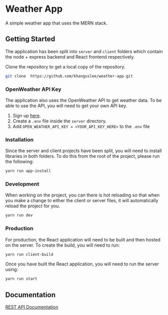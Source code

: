 # Weather App

A simple weather app that uses the MERN stack.

## Getting Started

The application has been split into `server` and `client` folders which contain the node + express backend and React frontend respectively.

Clone the repository to get a local copy of the repository.

```bash
git clone  https://github.com/khanguslee/weather-app.git
```

### OpenWeather API Key

The application also uses the OpenWeather API to get weather data. To be able to use the API, you will need to get your own API key.

1. Sign up [here](https://openweathermap.org/).
2. Create a `.env` file inside the `server` directory.
3. Add `OPEN_WEATHER_API_KEY = <YOUR_API_KEY_HERE>` to the `.env` file

### Installation

Since the server and client projects have been split, you will need to install libraries in both folders. To do this from the root of the project, please run the following:

```bash
yarn run app-install
```

### Development

When working on the project, you can there is hot reloading so that when you make a change to either the client or server files, it will automatically reload the project for you.

```bash
yarn run dev
```

### Production

For production, the React application will need to be built and then hosted on the server. To create the build, you will need to run:

```bash
yarn run client-build
```

Once you have built the React application, you will need to run the server using:

```bash
yarn run start
```

## Documentation

[REST API Documentation]('./server/README.md')

